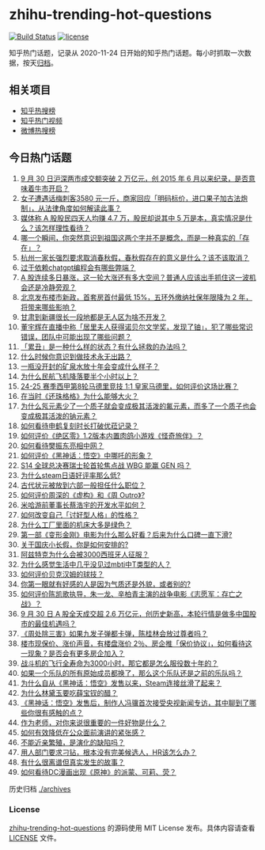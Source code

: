 # zhihu-trending-hot-questions

[![Build Status](https://github.com/justjavac/zhihu-trending-hot-questions/workflows/ci/badge.svg?branch=master)](https://github.com/justjavac/zhihu-trending-hot-questions/actions)
[![license](https://img.shields.io/github/license/justjavac/zhihu-trending-hot-questions)](https://github.com/justjavac/zhihu-trending-hot-questions/blob/master/LICENSE)

知乎热门话题，记录从 2020-11-24
日开始的知乎热门话题。每小时抓取一次数据，按天[归档](./archives)。

## 相关项目

- [知乎热搜榜](https://github.com/justjavac/zhihu-trending-top-search)
- [知乎热门视频](https://github.com/justjavac/zhihu-trending-hot-video)
- [微博热搜榜](https://github.com/justjavac/weibo-trending-hot-search)

## 今日热门话题

<!-- BEGIN -->
<!-- 最后更新时间 Tue Oct 01 2024 07:22:58 GMT+0800 (China Standard Time) -->

1. [9 月 30 日沪深两市成交额突破 2 万亿元，创 2015 年 6 月以来纪录，是否意味着牛市开启？](https://www.zhihu.com/question/696416170)
1. [女子遭遇话梅刺客3580 元一斤，商家回应「明码标价，进口果子加古法炮制」，从法律角度如何解读此事？](https://www.zhihu.com/question/685639707)
1. [媒体称 A 股股民四天人均赚 4.7 万，股民却说其中 5 万是本，真实情况是什么？该怎样理性看待？](https://www.zhihu.com/question/695447836)
1. [哪一个瞬间，你突然意识到祖国这两个字并不是概念，而是一种真实的「存在」？](https://www.zhihu.com/question/667514778)
1. [杭州一家长强烈要求取消春秋假，春秋假存在的意义是什么？该不该取消？](https://www.zhihu.com/question/686385238)
1. [过于依赖chatgpt编程会有哪些弊端？](https://www.zhihu.com/question/667706567)
1. [A 股连续多日暴涨，这一轮大涨还有多大空间？普通人应该出手抓住这一波机会还是冷静旁观？](https://www.zhihu.com/question/696473828)
1. [北京发布楼市新政，首套房首付最低 15%，五环外缴纳社保年限降为 2 年，将带来哪些影响？](https://www.zhihu.com/question/701584733)
1. [甘肃到新疆很长一段地都是无人区为啥不开发？](https://www.zhihu.com/question/668142201)
1. [董宇辉在直播中称「居里夫人获得诺贝尔文学奖，发现了铀」，犯了哪些常识错误，团队中可能出现了哪些问题？](https://www.zhihu.com/question/688638731)
1. [「累丑」是一种什么样的状态？有什么拯救的办法吗？](https://www.zhihu.com/question/443461198)
1. [什么时候你意识到做技术永无出路？](https://www.zhihu.com/question/587112018)
1. [一瓶没开封的矿泉水放十年会变成什么样子？](https://www.zhihu.com/question/665693306)
1. [为什么民航飞机降落要半个小时以上？](https://www.zhihu.com/question/424822116)
1. [24-25 赛季西甲第8轮马德里竞技 1:1 皇家马德里，如何评价这场比赛？](https://www.zhihu.com/question/691074575)
1. [在当时《还珠格格》为什么能够大火？](https://www.zhihu.com/question/267484971)
1. [为什么氖元素少了一个质子就会变成极其活泼的氟元素，而多了一个质子也会变成极其活泼的钠元素？](https://www.zhihu.com/question/673114717)
1. [如何看待申鹤复刻时长打破优菈记录？](https://www.zhihu.com/question/672613763)
1. [如何评价《绝区零》1.2版本内置肉鸽小游戏《怪奇旅伴》？](https://www.zhihu.com/question/699198780)
1. [如何看待樊振东亮相中网？](https://www.zhihu.com/question/689799410)
1. [如何评价《黑神话：悟空》中哪吒的形象？](https://www.zhihu.com/question/665621277)
1. [S14 全球总决赛瑞士轮首轮焦点战 WBG 能赢 GEN 吗？](https://www.zhihu.com/question/694124616)
1. [为什么steam日语好评率那么低?](https://www.zhihu.com/question/667935378)
1. [古代状元被放到六部一般担任什么职位？](https://www.zhihu.com/question/363058515)
1. [如何评价周深的《虚构》和《周 Outro》?](https://www.zhihu.com/question/680404101)
1. [米哈游前董事长蔡浩宇的开发水平如何？](https://www.zhihu.com/question/665714451)
1. [如何改变自己「讨好型人格」的性格？](https://www.zhihu.com/question/667401616)
1. [为什么工厂里面的机床大多是绿色？](https://www.zhihu.com/question/557523834)
1. [第一部《变形金刚》电影为什么那么好看？后来为什么口碑一直下滑?](https://www.zhihu.com/question/308132033)
1. [关于国庆小长假，你是如何安排的?](https://www.zhihu.com/question/667751190)
1. [阿兹特克为什么会被3000西班牙人征服？](https://www.zhihu.com/question/644766556)
1. [为什么感觉生活中几乎没见过mbti中T类型的人？](https://www.zhihu.com/question/536219191)
1. [如何评价贝克汉姆的球技？](https://www.zhihu.com/question/28049838)
1. [你第一眼就有好感的人是因为气质还是外貌，或者别的?](https://www.zhihu.com/question/678056844)
1. [如何评价陈凯歌执导，朱一龙、辛柏青主演的战争电影《志愿军：存亡之战》？](https://www.zhihu.com/question/668047229)
1. [9 月 30 日 A 股全天成交超 2.6 万亿元，创历史新高，本轮行情是做多中国股市的最佳机遇吗？](https://www.zhihu.com/question/697059573)
1. [《周处除三害》如果九发子弹都卡弹，陈桂林会放过尊者吗？](https://www.zhihu.com/question/650888065)
1. [楼市现保价、涨价声音，有楼盘涨价 2％、房企推「保价协议」，如何看待这一现象？是否会有更多房企加入？](https://www.zhihu.com/question/682721117)
1. [战斗机的飞行全寿命为3000小时，那它都是怎么服役数十年的？](https://www.zhihu.com/question/653335768)
1. [如果一个乐队的所有原始成员都换了，那么这个乐队还是之前的乐队吗？](https://www.zhihu.com/question/328599869)
1. [为什么自从《黑神话：悟空》发售以来，Steam连接丝滑了起来？](https://www.zhihu.com/question/674165512)
1. [为什么林黛玉要吃薛宝钗的醋？](https://www.zhihu.com/question/630679966)
1. [《黑神话：悟空》发售后，制作人冯骥首次接受央视新闻专访，其中聊到了哪些你很有感触的点？](https://www.zhihu.com/question/694976003)
1. [作为老师，对你来说很重要的一件好物是什么？](https://www.zhihu.com/question/666758485)
1. [如何有效降低在公众面前演讲的紧张感？](https://www.zhihu.com/question/689799828)
1. [不能近亲繁殖，是演化的缺陷吗？](https://www.zhihu.com/question/664683477)
1. [用人部门要求刁钻，根本没有完美候选人，HR该怎么办？](https://www.zhihu.com/question/670055878)
1. [有什么很离谱但真实发生的故事？](https://www.zhihu.com/question/662194193)
1. [如何看待DC漫画出现《原神》的派蒙、可莉、荧？](https://www.zhihu.com/question/690959738)

<!-- END -->

历史归档 [./archives](./archives)

### License

[zhihu-trending-hot-questions](https://github.com/justjavac/zhihu-trending-hot-questions)
的源码使用 MIT License 发布。具体内容请查看 [LICENSE](./LICENSE) 文件。
